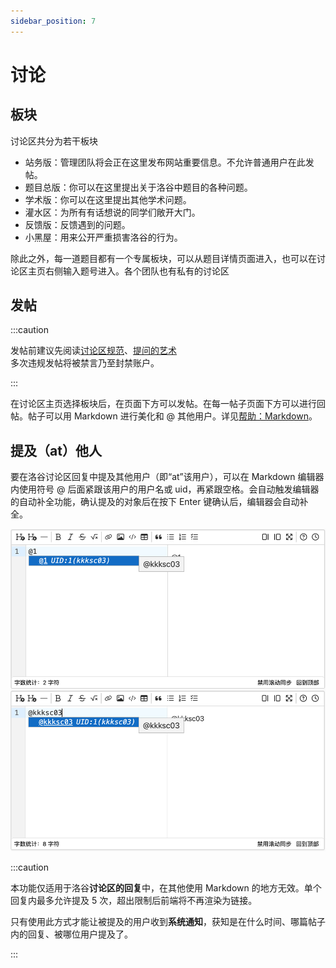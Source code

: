```yaml
---
sidebar_position: 7
---
```


# 讨论

## 板块

讨论区共分为若干板块

- 站务版：管理团队将会正在这里发布网站重要信息。不允许普通用户在此发帖。
- 题目总版：你可以在这里提出关于洛谷中题目的各种问题。
- 学术版：你可以在这里提出其他学术问题。
- 灌水区：为所有有话想说的同学们敞开大门。
- 反馈版：反馈遇到的问题。
- 小黑屋：用来公开严重损害洛谷的行为。

除此之外，每一道题目都有一个专属板块，可以从题目详情页面进入，也可以在讨论区主页右侧输入题号进入。各个团队也有私有的讨论区

## 发帖

:::caution

发帖前建议先阅读[讨论区规范](https://www.luogu.com.cn/discuss/152590)、[提问的艺术](https://studyingfather.blog.luogu.org/how-to-ask-questions-the-smart-way-luogu-edition)  
多次违规发帖将被禁言乃至封禁账户。

:::

在讨论区主页选择板块后，在页面下方可以发帖。在每一帖子页面下方可以进行回帖。帖子可以用 Markdown 进行美化和 @ 其他用户。详见[帮助：Markdown](../../rules/academic/handbook/markdown.md)。

## 提及（at）他人

要在洛谷讨论区回复中提及其他用户（即“at”该用户），可以在 Markdown 编辑器内使用符号 @ 后面紧跟该用户的用户名或 uid，再紧跟空格。会自动触发编辑器的自动补全功能，确认提及的对象后在按下 Enter 键确认后，编辑器会自动补全。

![在编辑器内提及他人](_image/Mention.png)

:::caution

本功能仅适用于洛谷**讨论区的回复**中，在其他使用 Markdown 的地方无效。单个回复内最多允许提及 5 次，超出限制后前端将不再渲染为链接。

只有使用此方式才能让被提及的用户收到**系统通知**，获知是在什么时间、哪篇帖子内的回复、被哪位用户提及了。

:::

